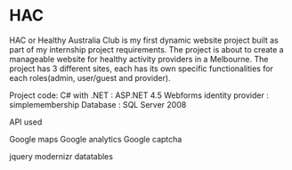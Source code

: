 HAC
===

HAC or Healthy Australia Club is my first dynamic website project built as part of my internship project requirements. 
The project is about to create a manageable website for healthy activity providers in a Melbourne. 
The project has 3 different sites, each has its own specific functionalities for each roles(admin, user/guest and provider). 


Project code: C#  with .NET : ASP.NET 4.5 Webforms
identity provider : simplemembership
Database : SQL Server 2008

API used

Google maps
Google analytics
Google captcha

jquery
modernizr
datatables



